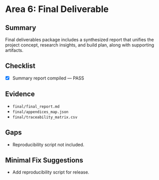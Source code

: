 # Area 6: Final Deliverable

## Summary
Final deliverables package includes a synthesized report that unifies the project concept, research insights, and build plan, along with supporting artifacts.

## Checklist
- [x] Summary report compiled — PASS

## Evidence
- `final/final_report.md`
- `final/appendices_map.json`
- `final/traceability_matrix.csv`

## Gaps
- Reproducibility script not included.

## Minimal Fix Suggestions
- Add reproducibility script for release.
